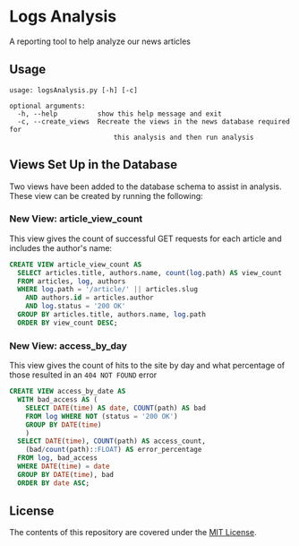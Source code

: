 # Logs Analysis

A reporting tool to help analyze our news articles

## Usage
```
usage: logsAnalysis.py [-h] [-c]

optional arguments:
  -h, --help          show this help message and exit
  -c, --create_views  Recreate the views in the news database required for
                          this analysis and then run analysis
```

## Views Set Up in the Database

Two views have been added to the database schema to assist in analysis. These view can 
be created by running the following:

### New View: article_view_count
This view gives the count of successful GET requests for each article and includes the author's name:
```sql
CREATE VIEW article_view_count AS
  SELECT articles.title, authors.name, count(log.path) AS view_count
  FROM articles, log, authors
  WHERE log.path = '/article/' || articles.slug
    AND authors.id = articles.author
    AND log.status = '200 OK'
  GROUP BY articles.title, authors.name, log.path
  ORDER BY view_count DESC;
```

### New View: access_by_day
This view gives the count of hits to the site by day and what percentage of those resulted in an `404 NOT FOUND` error
```sql
CREATE VIEW access_by_date AS
  WITH bad_access AS (
    SELECT DATE(time) AS date, COUNT(path) AS bad
    FROM log WHERE NOT (status = '200 OK')
    GROUP BY DATE(time)
    )
  SELECT DATE(time), COUNT(path) AS access_count,
    (bad/count(path)::FLOAT) AS error_percentage
  FROM log, bad_access
  WHERE DATE(time) = date
  GROUP BY DATE(time), bad
  ORDER BY date ASC;
```
## License

The contents of this repository are covered under the [MIT License](LICENSE).

